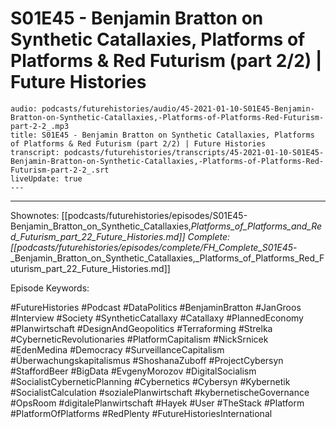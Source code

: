 # S01E45 - Benjamin Bratton on Synthetic Catallaxies, Platforms of Platforms & Red Futurism (part 2/2) | Future Histories

```audio-note
audio: podcasts/futurehistories/audio/45-2021-01-10-S01E45-Benjamin-Bratton-on-Synthetic-Catallaxies,-Platforms-of-Platforms-Red-Futurism-part-2-2_.mp3
title: S01E45 - Benjamin Bratton on Synthetic Catallaxies, Platforms of Platforms & Red Futurism (part 2/2) | Future Histories
transcript: podcasts/futurehistories/transcripts/45-2021-01-10-S01E45-Benjamin-Bratton-on-Synthetic-Catallaxies,-Platforms-of-Platforms-Red-Futurism-part-2-2_.srt
liveUpdate: true
---

```
---

Shownotes: [[podcasts/futurehistories/episodes/S01E45-Benjamin_Bratton_on_Synthetic_Catallaxies,_Platforms_of_Platforms_and_Red_Futurism_part_22_Future_Histories.md]]
Complete: [[podcasts/futurehistories/episodes/complete/FH_Complete_S01E45_-_Benjamin_Bratton_on_Synthetic_Catallaxies,_Platforms_of_Platforms_Red_Futurism_part_22_Future_Histories.md]]


Episode Keywords:

#FutureHistories #Podcast #DataPolitics #BenjaminBratton #JanGroos #Interview #Society #SyntheticCatallaxy #Catallaxy #PlannedEconomy #Planwirtschaft #DesignAndGeopolitics #Terraforming #Strelka #CyberneticRevolutionaries #PlatformCapitalism #NickSrnicek #EdenMedina #Democracy #SurveillanceCapitalism #Überwachungskapitalismus #ShoshanaZuboff #ProjectCybersyn #StaffordBeer #BigData #EvgenyMorozov #DigitalSocialism #SocialistCyberneticPlanning #Cybernetics #Cybersyn #Kybernetik #SocialistCalculation #sozialePlanwirtschaft #kybernetischeGovernance #OpsRoom #digitalePlanwirtschaft #Hayek #User #TheStack #Platform #PlatformOfPlatforms #RedPlenty #FutureHistoriesInternational
